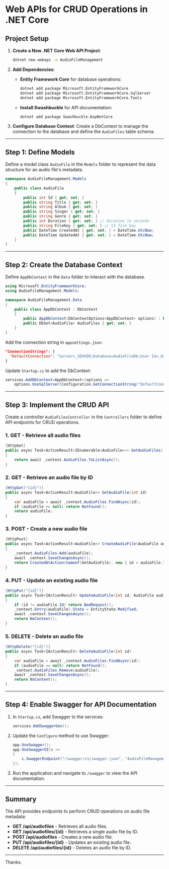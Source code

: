 
# Web APIs for CRUD Operations in .NET Core

## Project Setup

1. **Create a New .NET Core Web API Project**:

    ```bash
    dotnet new webapi -n AudioFileManagement
    ```

2. **Add Dependencies**:

    - **Entity Framework Core** for database operations:
        ```bash
        dotnet add package Microsoft.EntityFrameworkCore
        dotnet add package Microsoft.EntityFrameworkCore.SqlServer
        dotnet add package Microsoft.EntityFrameworkCore.Tools
        ```

    - **Install Swashbuckle** for API documentation:
        ```bash
        dotnet add package Swashbuckle.AspNetCore
        ```

3. **Configure Database Context**: Create a DbContext to manage the connection to the database and define the `AudioFiles` table schema.

---

## Step 1: Define Models

Define a model class `AudioFile` in the `Models` folder to represent the data structure for an audio file's metadata.

```csharp
namespace AudioFileManagement.Models
{
    public class AudioFile
    {
        public int Id { get; set; }
        public string Title { get; set; }
        public string Album { get; set; }
        public string Singer { get; set; }
        public string Genre { get; set; }
        public int Duration { get; set; } // Duration in seconds
        public string FileKey { get; set; } // S3 file key
        public DateTime CreatedAt { get; set; } = DateTime.UtcNow;
        public DateTime UpdatedAt { get; set; } = DateTime.UtcNow;
    }
}
```

---

## Step 2: Create the Database Context

Define `AppDbContext` in the `Data` folder to interact with the database.

```csharp
using Microsoft.EntityFrameworkCore;
using AudioFileManagement.Models;

namespace AudioFileManagement.Data
{
    public class AppDbContext : DbContext
    {
        public AppDbContext(DbContextOptions<AppDbContext> options) : base(options) { }
        public DbSet<AudioFile> AudioFiles { get; set; }
    }
}
```

Add the connection string in `appsettings.json`:

```json
"ConnectionStrings": {
  "DefaultConnection": "Server=_SERVER;Database=AudioFileDb;User Id=_USER;Password=_PASSWORD;"
}
```

Update `Startup.cs` to add the DbContext:

```csharp
services.AddDbContext<AppDbContext>(options =>
    options.UseSqlServer(Configuration.GetConnectionString("DefaultConnection")));
```

---

## Step 3: Implement the CRUD API

Create a controller `AudioFilesController` in the `Controllers` folder to define API endpoints for CRUD operations.

### 1. **GET** - Retrieve all audio files

```csharp
[HttpGet]
public async Task<ActionResult<IEnumerable<AudioFile>>> GetAudioFiles()
{
    return await _context.AudioFiles.ToListAsync();
}
```

### 2. **GET** - Retrieve an audio file by ID

```csharp
[HttpGet("{id}")]
public async Task<ActionResult<AudioFile>> GetAudioFile(int id)
{
    var audioFile = await _context.AudioFiles.FindAsync(id);
    if (audioFile == null) return NotFound();
    return audioFile;
}
```

### 3. **POST** - Create a new audio file

```csharp
[HttpPost]
public async Task<ActionResult<AudioFile>> CreateAudioFile(AudioFile audioFile)
{
    _context.AudioFiles.Add(audioFile);
    await _context.SaveChangesAsync();
    return CreatedAtAction(nameof(GetAudioFile), new { id = audioFile.Id }, audioFile);
}
```

### 4. **PUT** - Update an existing audio file

```csharp
[HttpPut("{id}")]
public async Task<IActionResult> UpdateAudioFile(int id, AudioFile audioFile)
{
    if (id != audioFile.Id) return BadRequest();
    _context.Entry(audioFile).State = EntityState.Modified;
    await _context.SaveChangesAsync();
    return NoContent();
}
```

### 5. **DELETE** - Delete an audio file

```csharp
[HttpDelete("{id}")]
public async Task<IActionResult> DeleteAudioFile(int id)
{
    var audioFile = await _context.AudioFiles.FindAsync(id);
    if (audioFile == null) return NotFound();
    _context.AudioFiles.Remove(audioFile);
    await _context.SaveChangesAsync();
    return NoContent();
}
```

---

## Step 4: Enable Swagger for API Documentation

1. In `Startup.cs`, add Swagger to the services:

    ```csharp
    services.AddSwaggerGen();
    ```

2. Update the `Configure` method to use Swagger:

    ```csharp
    app.UseSwagger();
    app.UseSwaggerUI(c =>
    {
        c.SwaggerEndpoint("/swagger/v1/swagger.json", "AudioFileManagement API V1");
    });
    ```

3. Run the application and navigate to `/swagger` to view the API documentation.

---

## Summary

The API provides endpoints to perform CRUD operations on audio file metadata:

- **GET /api/audiofiles** - Retrieves all audio files.
- **GET /api/audiofiles/{id}** - Retrieves a single audio file by ID.
- **POST /api/audiofiles** - Creates a new audio file.
- **PUT /api/audiofiles/{id}** - Updates an existing audio file.
- **DELETE /api/audiofiles/{id}** - Deletes an audio file by ID.

---

Thanks.